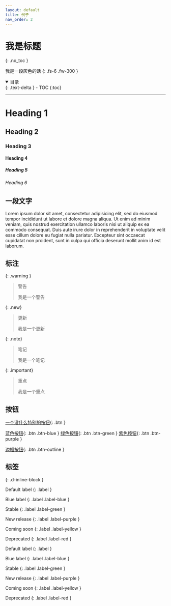 ```yaml
---
layout: default
title: 例子
nav_order: 2
---
```


# 我是标题
{: .no_toc }

我是一段灰色的话
{: .fs-6 .fw-300 }


<details open markdown="block">
  <summary>
    目录
  </summary>
  {: .text-delta }
- TOC
{:toc}
</details>

---

# Heading 1
## Heading 2
### Heading 3
#### Heading 4
##### Heading 5
###### Heading 6

## 一段文字
Lorem ipsum dolor sit amet, consectetur adipisicing elit, sed do eiusmod tempor incididunt ut labore et dolore magna aliqua. Ut enim ad minim veniam, quis nostrud exercitation ullamco laboris nisi ut aliquip ex ea commodo consequat. Duis aute irure dolor in reprehenderit in voluptate velit esse cillum dolore eu fugiat nulla pariatur. Excepteur sint occaecat cupidatat non proident, sunt in culpa qui officia deserunt mollit anim id est laborum.

## 标注

{: .warning }
> 警告
>
> 我是一个警告

{: .new}
> 更新
>
> 我是一个更新

{: .note}
> 笔记
>
> 我是一个笔记

{: .important}
> 重点
>
> 我是一个重点

## 按钮

[一个没什么特别的按钮](https://keycas.cn/){: .btn }

[蓝色按钮](https://keycas.cn/){: .btn .btn-blue }
[绿色按钮](https://keycas.cn/){: .btn .btn-green }
[紫色按钮](https://keycas.cn/){: .btn .btn-purple }

[边框按钮](https://keycas.cn/){: .btn .btn-outline }


## 标签
{: .d-inline-block }

Default label
{: .label }

Blue label
{: .label .label-blue }

Stable
{: .label .label-green }

New release
{: .label .label-purple }

Coming soon
{: .label .label-yellow }

Deprecated
{: .label .label-red }



Default label
{: .label }

Blue label
{: .label .label-blue }

Stable
{: .label .label-green }

New release
{: .label .label-purple }

Coming soon
{: .label .label-yellow }

Deprecated
{: .label .label-red }

